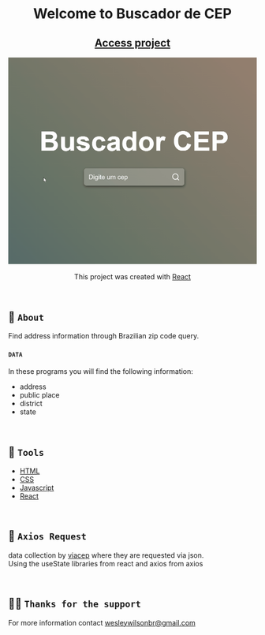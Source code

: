 <div align="center">
<h1>Welcome to Buscador de CEP</h1>
<h2><a  href="https://buscador-cep-sigma-two.vercel.app/">Access project</a></h2>
<img src="./public/gif-cep.gif">
<p>This project was created with <a href="https://github.com/facebook/create-react-app">React</a></p>
</div>
<br>

## 📘 `About`

Find address information through Brazilian zip code query.

#### `DATA`
In these programs you will find the following information:
- address
- public place
- district
- state

<br>

 ## 🔨 `Tools`
 - [HTML](https://developer.mozilla.org/pt-BR/docs/Web/HTML)
 - [CSS](https://developer.mozilla.org/pt-BR/docs/Web/CSS)
 - [Javascript](https://developer.mozilla.org/pt-BR/docs/Web/JavaScript)
 - [React](https://reactjs.org/docs/getting-started.html)

<br>

 ## 📮 `Axios Request`
 data collection by [viacep](https://viacep.com.br/) where they are requested via json. <br>
Using the useState libraries from react and axios from axios

<br>

## 🙋🏾 ``Thanks for the support ``
For more information contact wesleywilsonbr@gmail.com


